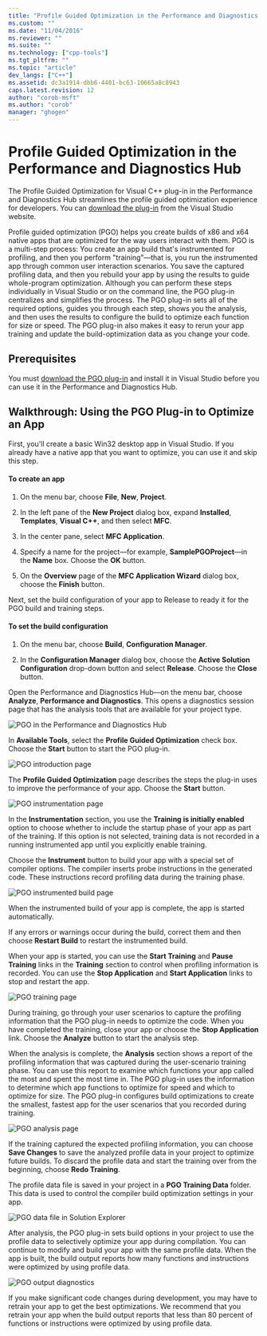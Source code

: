 ```yaml
---
title: "Profile Guided Optimization in the Performance and Diagnostics Hub | Microsoft Docs"
ms.custom: ""
ms.date: "11/04/2016"
ms.reviewer: ""
ms.suite: ""
ms.technology: ["cpp-tools"]
ms.tgt_pltfrm: ""
ms.topic: "article"
dev_langs: ["C++"]
ms.assetid: dc3a1914-dbb6-4401-bc63-10665a8c8943
caps.latest.revision: 12
author: "corob-msft"
ms.author: "corob"
manager: "ghogen"
---
```

# Profile Guided Optimization in the Performance and Diagnostics Hub
The Profile Guided Optimization for Visual C++ plug-in in the Performance and Diagnostics Hub streamlines the profile guided optimization experience for developers. You can [download the plug-in](http://go.microsoft.com/fwlink/p/?LinkId=327915) from the Visual Studio website.  
  
 Profile guided optimization (PGO) helps you create builds of x86 and x64 native apps that are optimized for the way users interact with them. PGO is a multi-step process: You create an app build that's instrumented for profiling, and then you perform "training"—that is, you run the instrumented app through common user interaction scenarios. You save the captured profiling data, and then you rebuild your app by using the results to guide whole-program optimization. Although you can perform these steps individually in Visual Studio or on the command line, the PGO plug-in centralizes and simplifies the process. The PGO plug-in sets all of the required options, guides you through each step, shows you the analysis, and then uses the results to configure the build to optimize each function for size or speed. The PGO plug-in also makes it easy to rerun your app training and update the build-optimization data as you change your code.  
  
## Prerequisites  
 You must [download the PGO plug-in](http://go.microsoft.com/fwlink/p/?LinkId=327915) and install it in Visual Studio before you can use it in the Performance and Diagnostics Hub.  
  
## Walkthrough: Using the PGO Plug-in to Optimize an App  
 First, you'll create a basic Win32 desktop app in Visual Studio. If you already have a native app that you want to optimize, you can use it and skip this step.  
  
#### To create an app  
  
1.  On the menu bar, choose **File**, **New**, **Project**.  
  
2.  In the left pane of the **New Project** dialog box, expand **Installed**, **Templates**, **Visual C++**, and then select **MFC**.  
  
3.  In the center pane, select **MFC Application**.  
  
4.  Specify a name for the project—for example, **SamplePGOProject**—in the **Name** box. Choose the **OK** button.  
  
5.  On the **Overview** page of the **MFC Application Wizard** dialog box, choose the **Finish** button.  
  
 Next, set the build configuration of your app to Release to ready it for the PGO build and training steps.  
  
#### To set the build configuration  
  
1.  On the menu bar, choose **Build**, **Configuration Manager**.  
  
2.  In the **Configuration Manager** dialog box, choose the **Active Solution Configuration** drop-down button and select **Release**. Choose the **Close** button.  
  
 Open the Performance and Diagnostics Hub—on the menu bar, choose **Analyze**, **Performance and Diagnostics**. This opens a diagnostics session page that has the analysis tools that are available for your project type.  
  
 ![PGO in the Performance and Diagnostics Hub](../../build/reference/media/pgofig0hub.png "PGOFig0Hub")  
  
 In **Available Tools**, select the **Profile Guided Optimization** check box. Choose the **Start** button to start the PGO plug-in.  
  
 ![PGO introduction page](../../build/reference/media/pgofig1start.png "PGOFig1Start")  
  
 The **Profile Guided Optimization** page describes the steps the plug-in uses to improve the performance of your app. Choose the **Start** button.  
  
 ![PGO instrumentation page](../../build/reference/media/pgofig2instrument.png "PGOFig2Instrument")  
  
 In the **Instrumentation** section, you use the **Training is initially enabled** option to choose whether to include the startup phase of your app as part of the training. If this option is not selected, training data is not recorded in a running instrumented app until you explicitly enable training.  
  
 Choose the **Instrument** button to build your app with a special set of compiler options. The compiler inserts probe instructions in the generated code. These instructions record profiling data during the training phase.  
  
 ![PGO instrumented build page](../../build/reference/media/pgofig3build.PNG "PGOFig3Build")  
  
 When the instrumented build of your app is complete, the app is started automatically.  
  
 If any errors or warnings occur during the build, correct them and then choose **Restart Build** to restart the instrumented build.  
  
 When your app is started, you can use the **Start Training** and **Pause Training** links in the **Training** section to control when profiling information is recorded. You can use the **Stop Application** and **Start Application** links to stop and restart the app.  
  
 ![PGO training page](../../build/reference/media/pgofig4training.PNG "PGOFig4Training")  
  
 During training, go through your user scenarios to capture the profiling information that the PGO plug-in needs to optimize the code. When you have completed the training, close your app or choose the **Stop Application** link. Choose the **Analyze** button to start the analysis step.  
  
 When the analysis is complete, the **Analysis** section shows a report of the profiling information that was captured during the user-scenario training phase. You can use this report to examine which functions your app called the most and spent the most time in. The PGO plug-in uses the information to determine which app functions to optimize for speed and which to optimize for size. The PGO plug-in configures build optimizations to create the smallest, fastest app for the user scenarios that you recorded during training.  
  
 ![PGO analysis page](../../build/reference/media/pgofig5analyze.png "PGOFig5Analyze")  
  
 If the training captured the expected profiling information, you can choose **Save Changes** to save the analyzed profile data in your project to optimize future builds. To discard the profile data and start the training over from the beginning, choose **Redo Training**.  
  
 The profile data file is saved in your project in a **PGO Training Data** folder. This data is used to control the compiler build optimization settings in your app.  
  
 ![PGO data file in Solution Explorer](../../build/reference/media/pgofig6data.png "PGOFig6Data")  
  
 After analysis, the PGO plug-in sets build options in your project to use the profile data to selectively optimize your app during compilation. You can continue to modify and build your app with the same profile data. When the app is built, the build output reports how many functions and instructions were optimized by using profile data.  
  
 ![PGO output diagnostics](../../build/reference/media/pgofig7diagnostics.png "PGOFig7Diagnostics")  
  
 If you make significant code changes during development, you may have to retrain your app to get the best optimizations. We recommend that you retrain your app when the build output reports that less than 80 percent of functions or instructions were optimized by using profile data.